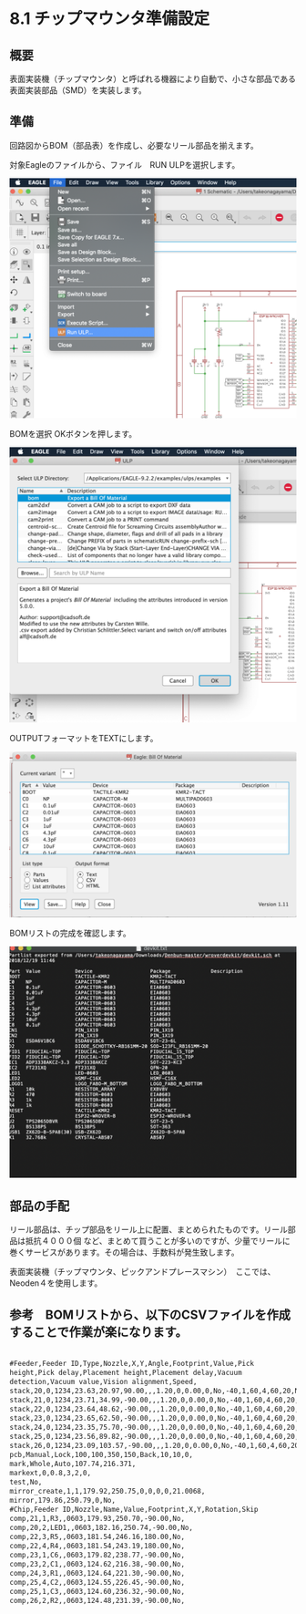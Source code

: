 # 8.1 チップマウンタ準備設定

## 概要

表面実装機（チップマウンタ）と呼ばれる機器により自動で、小さな部品である表面実装部品（SMD）を実装します。

## 準備

回路図からBOM（部品表）を作成し、必要なリール部品を揃えます。

対象Eagleのファイルから、ファイル　RUN ULPを選択します。

![](./img/PIC050.PNG)

BOMを選択 OKボタンを押します。

![](./img/PIC054.PNG)

OUTPUTフォーマットをTEXTにします。　

![](./img/PIC052.PNG)

BOMリストの完成を確認します。　

![](./img/PIC051.PNG)

## 部品の手配

リール部品は、チップ部品をリール上に配置、まとめられたものです。リール部品は抵抗４０００個
など、まとめて買うことが多いのですが、少量でリールに巻くサービスがあります。その場合は、手数料が発生致します。

表面実装機（チップマウンタ、ピックアンドプレースマシン）　ここでは、Neoden４を使用します。

## 参考　BOMリストから、以下のCSVファイルを作成することで作業が楽になります。

```

#Feeder,Feeder ID,Type,Nozzle,X,Y,Angle,Footprint,Value,Pick height,Pick delay,Placement height,Placement delay,Vacuum detection,Vacuum value,Vision alignment,Speed,
stack,20,0,1234,23.63,20.97,90.00,,,1.20,0,0.00,0,No,-40,1,60,4,60,20,No,No,-40,-40,-40,-40,
stack,21,0,1234,23.71,34.99,-90.00,,,1.20,0,0.00,0,No,-40,1,60,4,60,20,No,No,-40,-40,-40,-40,
stack,22,0,1234,23.64,48.62,-90.00,,,1.20,0,0.00,0,No,-40,1,60,4,60,20,No,No,-40,-40,-40,-40,
stack,23,0,1234,23.65,62.50,-90.00,,,1.20,0,0.00,0,No,-40,1,60,4,60,20,No,No,-40,-40,-40,-40,
stack,24,0,1234,23.35,75.70,-90.00,,,1.20,0,0.00,0,No,-40,1,60,4,60,20,No,No,-40,-40,-40,-40,
stack,25,0,1234,23.56,89.82,-90.00,,,1.20,0,0.00,0,No,-40,1,60,4,60,20,No,No,-40,-40,-40,-40,
stack,26,0,1234,23.09,103.57,-90.00,,,1.20,0,0.00,0,No,-40,1,60,4,60,20,No,No,-40,-40,-40,-40,
pcb,Manual,Lock,100,100,350,150,Back,10,10,0,
mark,Whole,Auto,107.74,216.371,
markext,0,0.8,3,2,0,
test,No,
mirror_create,1,1,179.92,250.75,0,0,0,0,21.0068,
mirror,179.86,250.79,0,No,
#Chip,Feeder ID,Nozzle,Name,Value,Footprint,X,Y,Rotation,Skip
comp,21,1,R3,,0603,179.93,250.70,-90.00,No,
comp,20,2,LED1,,0603,182.16,250.74,-90.00,No,
comp,22,3,R5,,0603,181.54,246.16,180.00,No,
comp,22,4,R4,,0603,181.54,243.19,180.00,No,
comp,23,1,C6,,0603,179.82,238.77,-90.00,No,
comp,23,2,C1,,0603,124.62,216.38,-90.00,No,
comp,24,3,R1,,0603,124.64,221.30,-90.00,No,
comp,25,4,C2,,0603,124.55,226.45,-90.00,No,
comp,25,1,C3,,0603,124.60,236.32,-90.00,No,
comp,26,2,R2,,0603,124.48,231.39,-90.00,No,

```

